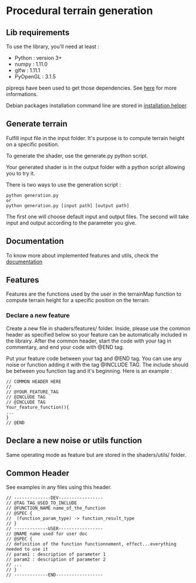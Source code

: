 # Procedural terrain generation

## Lib requirements

To use the library, you'll need at least :

- Python : version 3+
- numpy : 1.11.0
- glfw : 1.11.1
- PyOpenGL : 3.1.5

pipreqs have been used to get those dependencies. See [here](https://pypi.org/project/pipreqs/) for more informations.

Debian packages installation command line are stored in [installation helper](./installationHelper.md).

## Generate terrain

Fulfill input file in the input folder. It's purpose is to compute terrain height on a specific position.

To generate the shader, use the generate.py python script.

Your generated shader is in the output folder with a python script allowing you to try it.

There is two ways to use the generation script :
```
python generation.py
or
python generation.py [input path] [output path]
```
The first one will choose default input and output files. The second will take input and output according to the parameter you give.

## Documentation

To know more about implemented features and utils, check the [documentation](Doc/main.md)

## Features

Features are the functions used by the user in the terrainMap function to compute terrain height for a specific position on the terrain.

### Declare a new feature

Create a new file in shaders/features/ folder. Inside, please use the common header as specified below so your feature can be automatically included in the librairy. After the common header, start the code with your tag in commentary, and end your code with @END tag.

Put your feature code between your tag and @END tag. You can use any noise or function adding it with the tag @INCLUDE TAG. The include should be between you function tag and it's beginning. Here is an example :
```
// COMMON HEADER HERE
//
// @YOUR_FEATURE_TAG
// @INCLUDE TAG
// @INCLUDE TAG
Your_feature_function(){
...
}
// @END
```

## Declare a new noise or utils function

Same operating mode as feature but are stored in the shaders/utils/ folder.


## Common Header
See examples in any files using this header.
```
// --------------DEV-----------------
// @TAG TAG_USED_TO_INCLUDE
// @FUNCTION_NAME name_of_the_function
// @SPEC {
//	(function_param_type) -> function_result_type
// }
// -------------USER-----------------
// @NAME name used for user doc
// @SPEC {
// definition of the function functionnement, effect...everything needed to use it
// param1 : description of parameter 1
// param2 : description of parameter 2
// ...
// }
// -------------END------------------
```